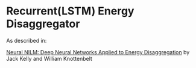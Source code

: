 # Recurrent(LSTM) Energy Disaggregator

As described in:

[Neural NILM: Deep Neural Networks Applied to Energy Disaggregation](https://arxiv.org/pdf/1507.06594.pdf) by Jack Kelly and William Knottenbelt
